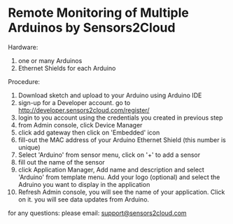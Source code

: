 # Remote Monitoring of Multiple Arduinos by Sensors2Cloud

Hardware:<br>
1) one or many Arduinos<br>
2) Ethernet Shields for each Arduino

Procedure:<br>
1) Download sketch and upload to your Arduino using Arduino IDE<br>
2) sign-up for a Developer account. go to http://developer.sensors2cloud.com/register/<br>
3) login to you account using the credentials you created in previous step<br>
4) from Admin console, click Device Manager<br>
5) click add gateway then click on 'Embedded' icon<br>
6) fill-out the MAC address of your Arduino Ethernet Shield (this number is unique)<br>
7) Select 'Arduino' from sensor menu, click on '+' to add a sensor<br>
8) fill out the name of the sensor<br>
9) click Application Manager, Add name and description and select 'Arduino' from template menu. Add your logo (optional) and select the Adruino you want to display in the application<br>
10) Refresh Admin console, you will see the name of your application. Click on it. you will see data updates from Arduino.<br>

for any questions: please email: support@sensors2cloud.com<br>

